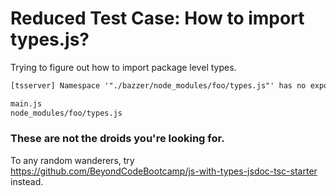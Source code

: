 # Reduced Test Case: How to import types.js?

Trying to figure out how to import package level types.

```txt
[tsserver] Namespace '"./bazzer/node_modules/foo/types.js"' has no exported member 'Foo'.
```

```txt
main.js
node_modules/foo/types.js
```

### These are not the droids you're looking for.

To any random wanderers, try <https://github.com/BeyondCodeBootcamp/js-with-types-jsdoc-tsc-starter> instead.